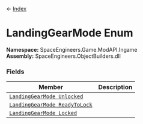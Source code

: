 ← [Index](index.md)
# LandingGearMode Enum
**Namespace:** SpaceEngineers.Game.ModAPI.Ingame  
**Assembly:** SpaceEngineers.ObjectBuilders.dll  
### Fields
|Member|Description|
|---|---|
|[`LandingGearMode Unlocked`](SpaceEngineers.Game.ModAPI.Ingame.Unlocked)||
|[`LandingGearMode ReadyToLock`](SpaceEngineers.Game.ModAPI.Ingame.ReadyToLock)||
|[`LandingGearMode Locked`](SpaceEngineers.Game.ModAPI.Ingame.Locked)||
